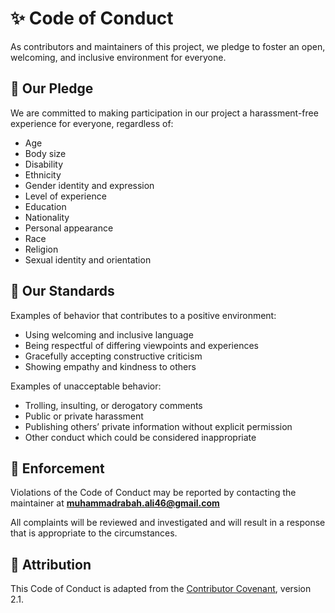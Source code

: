 # ✨ Code of Conduct

As contributors and maintainers of this project, we pledge to foster an open, welcoming, and inclusive environment for everyone.

## 💬 Our Pledge

We are committed to making participation in our project a harassment-free experience for everyone, regardless of:

- Age
- Body size
- Disability
- Ethnicity
- Gender identity and expression
- Level of experience
- Education
- Nationality
- Personal appearance
- Race
- Religion
- Sexual identity and orientation


## 📌 Our Standards

Examples of behavior that contributes to a positive environment:

- Using welcoming and inclusive language
- Being respectful of differing viewpoints and experiences
- Gracefully accepting constructive criticism
- Showing empathy and kindness to others

Examples of unacceptable behavior:

- Trolling, insulting, or derogatory comments
- Public or private harassment
- Publishing others’ private information without explicit permission
- Other conduct which could be considered inappropriate

## 👮 Enforcement

Violations of the Code of Conduct may be reported by contacting the maintainer at **muhammadrabah.ali46@gmail.com**

All complaints will be reviewed and investigated and will result in a response that is appropriate to the circumstances.

## 🤝 Attribution

This Code of Conduct is adapted from the [Contributor Covenant](https://www.contributor-covenant.org), version 2.1.
